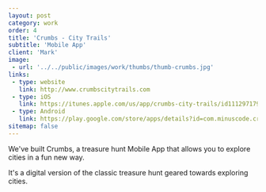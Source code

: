 ```yaml
---
layout: post
category: work
order: 4
title: 'Crumbs - City Trails'
subtitle: 'Mobile App'
client: 'Mark'
image:
 - url: '../../public/images/work/thumbs/thumb-crumbs.jpg'
links:
 - type: website
   link: http://www.crumbscitytrails.com
 - type: iOS
   link: https://itunes.apple.com/us/app/crumbs-city-trails/id1112971798
 - type: Android
   link: https://play.google.com/store/apps/details?id=com.minuscode.crumbs
sitemap: false
---
```


We've built Crumbs, a treasure hunt Mobile App that allows you to explore cities in a fun new way.

It's a digital version of the classic treasure hunt geared towards exploring cities.
